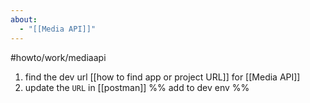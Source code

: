 ```yaml
---
about:
  - "[[Media API]]"
---
```

#howto/work/mediaapi

1. find the dev url [[how to find app or project URL]] for [[Media API]]
2. update the `URL` in [[postman]] %% add to dev env %%
